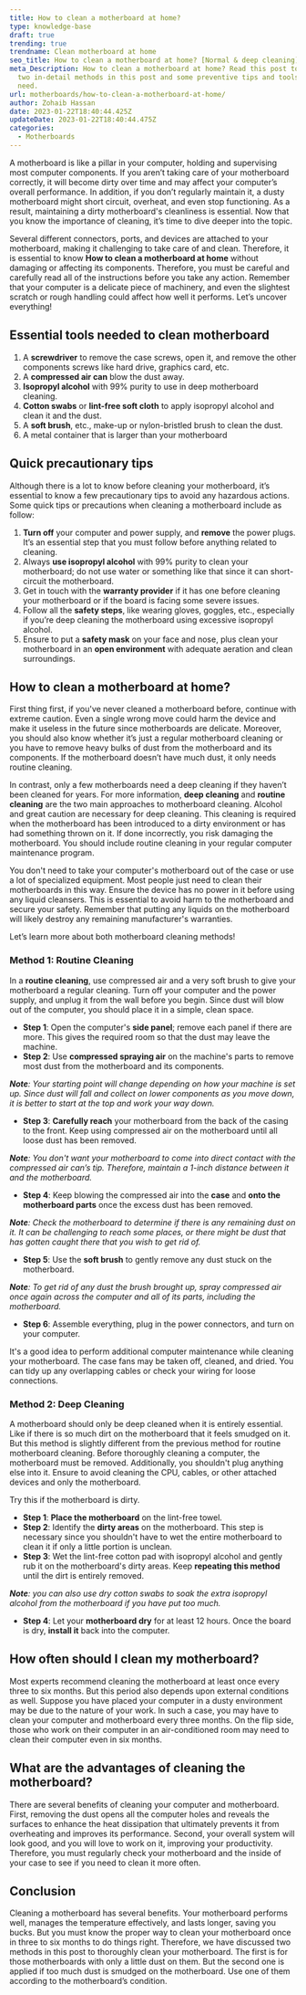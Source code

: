 ```yaml
---
title: How to clean a motherboard at home?
type: knowledge-base
draft: true
trending: true
trendname: Clean motherboard at home
seo_title: How to clean a motherboard at home? [Normal & deep cleaning]
meta_Description: How to clean a motherboard at home? Read this post to uncover
  two in-detail methods in this post and some preventive tips and tools you
  need.
url: motherboards/how-to-clean-a-motherboard-at-home/
author: Zohaib Hassan
date: 2023-01-22T18:40:44.425Z
updateDate: 2023-01-22T18:40:44.475Z
categories:
  - Motherboards
---
```

A motherboard is like a pillar in your computer, holding and supervising most computer components. If you aren’t taking care of your motherboard correctly, it will become dirty over time and may affect your computer’s overall performance. In addition, if you don’t regularly maintain it, a dusty motherboard might short circuit, overheat, and even stop functioning. As a result, maintaining a dirty motherboard's cleanliness is essential. Now that you know the importance of cleaning, it’s time to dive deeper into the topic.

Several different connectors, ports, and devices are attached to your motherboard, making it challenging to take care of and clean. Therefore, it is essential to know **How to clean a motherboard at home** without damaging or affecting its components. Therefore, you must be careful and carefully read all of the instructions before you take any action. Remember that your computer is a delicate piece of machinery, and even the slightest scratch or rough handling could affect how well it performs. Let’s uncover everything!

## Essential tools needed to clean motherboard

1. A **screwdriver** to remove the case screws, open it, and remove the other components screws like hard drive, graphics card, etc.
2. A **compressed air can** blow the dust away. 
3. **Isopropyl alcohol** with 99% purity to use in deep motherboard cleaning. 
4. **Cotton swabs** or **lint-free soft cloth** to apply isopropyl alcohol and clean it and the dust. 
5. A **soft brush**, etc., make-up or nylon-bristled brush to clean the dust. 
6. A metal container that is larger than your motherboard

## Quick precautionary tips 

Although there is a lot to know before cleaning your motherboard, it’s essential to know a few precautionary tips to avoid any hazardous actions. Some quick tips or precautions when cleaning a motherboard include as follow: 

1. **Turn off** your computer and power supply, and **remove** the power plugs. It’s an essential step that you must follow before anything related to cleaning.  
2. Always **use isopropyl alcohol** with 99% purity to clean your motherboard; do not use water or something like that since it can short-circuit the motherboard. 
3. Get in touch with the **warranty provider** if it has one before cleaning your motherboard or if the board is facing some severe issues. 
4. Follow all the **safety steps**, like wearing gloves, goggles, etc., especially if you’re deep cleaning the motherboard using excessive isopropyl alcohol. 
5. Ensure to put a **safety mask** on your face and nose, plus clean your motherboard in an **open environment** with adequate aeration and clean surroundings.

## How to clean a motherboard at home?

First thing first, if you've never cleaned a motherboard before, continue with extreme caution. Even a single wrong move could harm the device and make it useless in the future since motherboards are delicate. Moreover, you should also know whether it’s just a regular motherboard cleaning or you have to remove heavy bulks of dust from the motherboard and its components. If the motherboard doesn’t have much dust, it only needs routine cleaning.

In contrast, only a few motherboards need a deep cleaning if they haven’t been cleaned for years. For more information, **deep cleaning** and **routine cleaning** are the two main approaches to motherboard cleaning. Alcohol and great caution are necessary for deep cleaning. This cleaning is required when the motherboard has been introduced to a dirty environment or has had something thrown on it. If done incorrectly, you risk damaging the motherboard. You should include routine cleaning in your regular computer maintenance program.

You don't need to take your computer's motherboard out of the case or use a lot of specialized equipment. Most people just need to clean their motherboards in this way. Ensure the device has no power in it before using any liquid cleansers. This is essential to avoid harm to the motherboard and secure your safety. Remember that putting any liquids on the motherboard will likely destroy any remaining manufacturer's warranties.

Let’s learn more about both motherboard cleaning methods!

### Method 1: Routine Cleaning

In a **routine cleaning**, use compressed air and a very soft brush to give your motherboard a regular cleaning. Turn off your computer and the power supply, and unplug it from the wall before you begin. Since dust will blow out of the computer, you should place it in a simple, clean space.

* **Step 1**: Open the computer's **side panel**; remove each panel if there are more. This gives the required room so that the dust may leave the machine.
* **Step 2**: Use **compressed spraying air** on the machine's parts to remove most dust from the motherboard and its components.

***Note**: Your starting point will change depending on how your machine is set up. Since dust will fall and collect on lower components as you move down, it is better to start at the top and work your way down.*

* **Step 3**: **Carefully reach** your motherboard from the back of the casing to the front. Keep using compressed air on the motherboard until all loose dust has been removed.

***Note**: You don't want your motherboard to come into direct contact with the compressed air can’s tip. Therefore, maintain a 1-inch distance between it and the motherboard.*

* **Step 4**: Keep blowing the compressed air into the **case** and **onto the motherboard parts** once the excess dust has been removed.

***Note**: Check the motherboard to determine if there is any remaining dust on it. It can be challenging to reach some places, or there might be dust that has gotten caught there that you wish to get rid of.*

* **Step 5**: Use the **soft brush** to gently remove any dust stuck on the motherboard.

***Note**: To get rid of any dust the brush brought up, spray compressed air once again across the computer and all of its parts, including the motherboard.*

* **Step 6**: Assemble everything, plug in the power connectors, and turn on your computer.

It's a good idea to perform additional computer maintenance while cleaning your motherboard. The case fans may be taken off, cleaned, and dried. You can tidy up any overlapping cables or check your wiring for loose connections. 

### Method 2: Deep Cleaning

A motherboard should only be deep cleaned when it is entirely essential. Like if there is so much dirt on the motherboard that it feels smudged on it. But this method is slightly different from the previous method for routine motherboard cleaning. Before thoroughly cleaning a computer, the motherboard must be removed. Additionally, you shouldn't plug anything else into it. Ensure to avoid cleaning the CPU, cables, or other attached devices and only the motherboard.

Try this if the motherboard is dirty.

* **Step 1**: **Place the motherboard** on the lint-free towel.
* **Step 2**: Identify the **dirty areas** on the motherboard. This step is necessary since you shouldn't have to wet the entire motherboard to clean it if only a little portion is unclean.
* **Step 3**: Wet the lint-free cotton pad with isopropyl alcohol and gently rub it on the motherboard's dirty areas. Keep **repeating this method** until the dirt is entirely removed.

***Note**: you can also use dry cotton swabs to soak the extra isopropyl alcohol from the motherboard if you have put too much.*

* **Step 4**: Let your **motherboard dry** for at least 12 hours. Once the board is dry, **install it** back into the computer. 

## How often should I clean my motherboard?

Most experts recommend cleaning the motherboard at least once every three to six months. But this period also depends upon external conditions as well. Suppose you have placed your computer in a dusty environment may be due to the nature of your work. In such a case, you may have to clean your computer and motherboard every three months. On the flip side, those who work on their computer in an air-conditioned room may need to clean their computer even in six months. 

## What are the advantages of cleaning the motherboard?

There are several benefits of cleaning your computer and motherboard. First, removing the dust opens all the computer holes and reveals the surfaces to enhance the heat dissipation that ultimately prevents it from overheating and improves its performance. Second, your overall system will look good, and you will love to work on it, improving your productivity. Therefore, you must regularly check your motherboard and the inside of your case to see if you need to clean it more often.

## Conclusion

Cleaning a motherboard has several benefits. Your motherboard performs well, manages the temperature effectively, and lasts longer, saving you bucks. But you must know the proper way to clean your motherboard once in three to six months to do things right. Therefore, we have discussed two methods in this post to thoroughly clean your motherboard. The first is for those motherboards with only a little dust on them. But the second one is applied if too much dust is smudged on the motherboard. Use one of them according to the motherboard’s condition.
